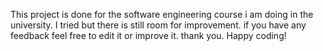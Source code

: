 This project is done for the software engineering course i am doing in the university. I tried but there is still room for improvement. if you have any feedback feel free to edit it or improve it. thank you. Happy coding!
